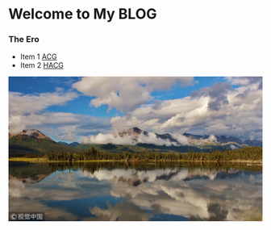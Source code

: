 # Welcome to My BLOG
### The Ero

* Item 1
[ACG](http://www.hacg.cool/wp/category/all/anime)
* Item 2
[HACG](https://acg18.us)

![GitHub Logo](/IN/T.jpg)








```markdown
                                                                                              这是我的博客希望大家喜欢
```
